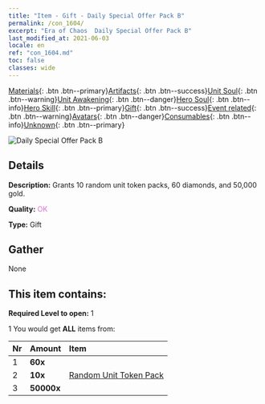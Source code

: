 ```yaml
---
title: "Item - Gift - Daily Special Offer Pack B"
permalink: /con_1604/
excerpt: "Era of Chaos  Daily Special Offer Pack B"
last_modified_at: 2021-06-03
locale: en
ref: "con_1604.md"
toc: false
classes: wide
---
```

 [Materials](/Items/){: .btn .btn--primary}[Artifacts](/Items/Artifacts/){: .btn .btn--success}[Unit Soul](/Items/UnitSoul/){: .btn .btn--warning}[Unit Awakening](/Items/UnitAwakening/){: .btn .btn--danger}[Hero Soul](/Items/HeroSoul/){: .btn .btn--info}[Hero Skill](/Items/HeroSkill/){: .btn .btn--primary}[Gift](/Items/Gift/){: .btn .btn--success}[Event related](/Items/Events/){: .btn .btn--warning}[Avatars](/Items/Avatars/){: .btn .btn--danger}[Consumables](/Items/Consumables/){: .btn .btn--info}[Unknown](/Items/Unknown/){: .btn .btn--primary}

 ![Daily Special Offer Pack B](/images/t/i_907220.png)

## Details
 **Description:** Grants 10 random unit token packs, 60 diamonds, and 50,000 gold.

 **Quality:** <span style="color: #DA70D6">OK</span>

 **Type:** Gift

## Gather

  None

## This item contains:

 **Required Level to open:** 1

 1 You would get **ALL** items  from:

  | Nr | Amount |     Item    |
  |:---|:-------|:------------|
  | 1 |  **60x** | <i class="fas fa-gem"/> |  | 
  | 2 |  **10x** | [Random Unit Token Pack](/Items/con_1606/) |  | 
  | 3 |  **50000x** | <i class="fas fa-coins"/> |  | 
